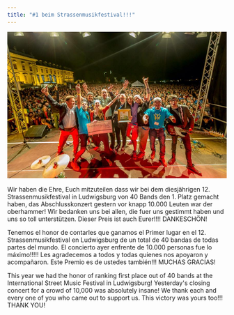 ```yaml
---
title: "#1 beim Strassenmusikfestival!!!"
---
```


![El Flecha Negra 1. Platz bei Straßenmusikfestival in Ludwigsburg](/img/news/smf-ludwigsburg-el-flecha-negra.jpg)

Wir haben die Ehre, Euch mitzuteilen dass wir bei dem diesjährigen 
12. Strassenmusikfestival in Ludwigsburg von 40 Bands den 1. Platz gemacht haben, das Abschlusskonzert gestern vor knapp 10.000 Leuten war der oberhammer! Wir bedanken uns bei allen, die fuer uns gestimmt haben und uns so toll unterstützen. Dieser Preis ist auch Eurer!!!! DANKESCHÖN!

Tenemos el honor de contarles que ganamos el Primer lugar en el 
12. Strassenmusikfestival en Ludwigsburg de un total de 40 bandas de todas partes del mundo. El concierto ayer enfrente de 10.000 personas fue lo máximo!!!!! Les agradecemos a todos y todas quienes nos apoyaron y acompañaron. Este Premio es de ustedes también!!! MUCHAS GRACIAS!

This year we had the honor of ranking first place out of 40 bands at the International Street Music Festival in Ludwigsburg! Yesterday's closing concert for a crowd of 10,000 was absolutely insane! We thank each and every one of you who came out to support us. This victory was yours too!!! THANK YOU!
